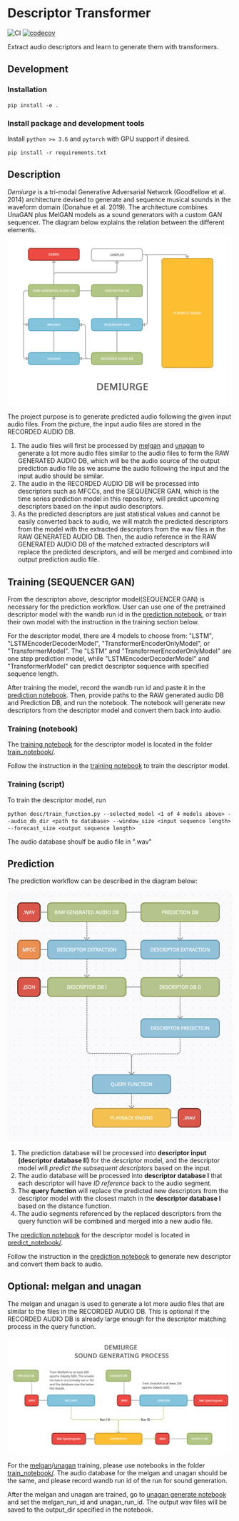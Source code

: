 # Descriptor Transformer
![CI](https://github.com/buganart/descriptor-transformer/workflows/CI/badge.svg?branch=main)
[![codecov](https://codecov.io/gh/buganart/descriptor-transformer/branch/main/graph/badge.svg)](https://codecov.io/gh/buganart/descriptor-transformer)

Extract audio descriptors and learn to generate them with transformers.

## Development

### Installation

    pip install -e .


### Install package and development tools

Install `python >= 3.6` and `pytorch` with GPU support if desired.

    pip install -r requirements.txt


<!-- Run the tests

    pytest -->

<!-- 
### Option 2: Using nix and direnv

1. Install the [nix](https://nixos.org/download.html) package manager
and [direnv](https://direnv.net/).
2. [Hook](https://direnv.net/docs/hook.html) `direnv` into your shell.
3. Type `direnv allow` from within the checkout of this repository. -->

## Description
*Demiurge* is a tri-modal Generative Adversarial Network (Goodfellow et al. 2014) architecture devised to generate and sequence musical sounds in the waveform domain (Donahue et al. 2019). The architecture combines UnaGAN plus MelGAN models as a sound generators with a custom GAN sequencer. The diagram below explains the relation between the different elements.
![project concept](https://github.com/buganart/descriptor-transformer/blob/main/_static/img/project_script_dataflow.png)

The project purpose is to generate predicted audio following the given input audio files. From the picture, the input audio files are stored in the RECORDED AUDIO DB. 

1. The audio files will first be processed by [melgan](https://github.com/descriptinc/melgan-neurips) and [unagan](https://github.com/ciaua/unagan) to generate a lot more audio files similar to the audio files to form the RAW GENERATED AUDIO DB, which will be the audio source of the output prediction audio file as we assume the audio following the input and the input audio should be similar. 
2. The audio in the RECORDED AUDIO DB will be processed into descriptors such as MFCCs, and the SEQUENCER GAN, which is the time series prediction model in this repository, will predict upcoming descriptors based on the input audio descriptors. 
3. As the predicted descriptors are just statistical values and cannot be easily converted back to audio, we will match the predicted descriptors from the model with the extracted descriptors from the wav files in the RAW GENERATED AUDIO DB. Then, the audio reference in the RAW GENERATED AUDIO DB of the matched extracted descriptors will replace the predicted descriptors, and will be merged and combined into output prediction audio file.


## Training (SEQUENCER GAN)

From the descripton above, descriptor model(SEQUENCER GAN) is necessary for the prediction workflow. User can use one of the pretrained descriptor model with the wandb run id in the [prediction notebook](https://github.com/buganart/descriptor-transformer/blob/main/predict_notebook/descriptor_model_predict.ipynb), or train their own model with the instruction in the training section below.

For the descriptor model, there are 4 models to choose from: "LSTM", "LSTMEncoderDecoderModel", "TransformerEncoderOnlyModel", or "TransformerModel".
The "LSTM" and "TransformerEncoderOnlyModel" are one step prediction model, while "LSTMEncoderDecoderModel" and "TransformerModel" can predict descriptor sequence with specified sequence length.

After training the model, record the wandb run id and paste it in the [prediction notebook](https://github.com/buganart/descriptor-transformer/blob/main/predict_notebook/descriptor_model_predict.ipynb). Then, provide paths to the RAW generated audio DB and Prediction DB, and run the notebook. The notebook will generate new descriptors from the descriptor model and convert them back into audio.

### Training (notebook)

The [training notebook](https://github.com/buganart/descriptor-transformer/blob/main/train_notebook/descriptor_model_train.ipynb) for the descriptor model is located in the folder [train_notebook/](https://github.com/buganart/descriptor-transformer/tree/main/train_notebook).

Follow the instruction in the [training notebook](https://github.com/buganart/descriptor-transformer/blob/main/train_notebook/descriptor_model_train.ipynb) to train the descriptor model.

### Training (script)

To train the descriptor model, run

    python desc/train_function.py --selected_model <1 of 4 models above> --audio_db_dir <path to database> --window_size <input sequence length> --forecast_size <output sequence length>

The audio database shoulf be audio file in ".wav"


## Prediction

The prediction workflow can be described in the diagram below:

![descriptor workflow](https://github.com/buganart/descriptor-transformer/blob/main/_static/img/descriptor_model_predict_workflow.png)

1. The prediction database will be processed into **descriptor input (descriptor database II)** for the descriptor model, and the descriptor model will *predict the subsequent descriptors* based on the input.
2. The audio database will be processed into **descriptor database I** that each descriptor will have *ID reference* back to the audio segment. 
3. The **query function** will replace the predicted new descriptors from the descriptor model with the closest match in the **descriptor database I** based on the distance function.
4. The audio segments referenced by the replaced descriptors from the query function will be combined and merged into a new audio file.

The [prediction notebook](https://github.com/buganart/descriptor-transformer/blob/main/predict_notebook/descriptor_model_predict.ipynb) for the descriptor model is located in [predict_notebook/](https://github.com/buganart/descriptor-transformer/tree/main/predict_notebook).

Follow the instruction in the [prediction notebook](https://github.com/buganart/descriptor-transformer/blob/main/predict_notebook/descriptor_model_predict.ipynb) to generate new descriptor and convert them back to audio.

## Optional: melgan and unagan

The melgan and unagan is used to generate a lot more audio files that are similar to the files in the RECORDED AUDIO DB. This is optional if the RECORDED AUDIO DB is already large enough for the descriptor matching process in the query function.


![melgan/unagan workflow](https://github.com/buganart/descriptor-transformer/blob/main/_static/img/sound_generation_process.png)

For the [melgan](https://github.com/buganart/descriptor-transformer/blob/main/train_notebook/melgan.ipynb)/[unagan](https://github.com/buganart/descriptor-transformer/blob/main/train_notebook/unagan.ipynb) training, please use notebooks in the folder [train_notebook/](https://github.com/buganart/descriptor-transformer/tree/main/train_notebook).
The audio database for the melgan and unagan should be the same, and please record wandb run id of the run for sound generation.

After the melgan and unagan are trained, go to [unagan generate notebook](https://github.com/buganart/descriptor-transformer/blob/main/predict_notebook/Unagan_generate.ipynb) and set the melgan_run_id and unagan_run_id. The output wav files will be saved to the output_dir specified in the notebook.

